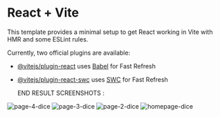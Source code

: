 # React + Vite

This template provides a minimal setup to get React working in Vite with HMR and some ESLint rules.

Currently, two official plugins are available:

- [@vitejs/plugin-react](https://github.com/vitejs/vite-plugin-react/blob/main/packages/plugin-react/README.md) uses [Babel](https://babeljs.io/) for Fast Refresh
- [@vitejs/plugin-react-swc](https://github.com/vitejs/vite-plugin-react-swc) uses [SWC](https://swc.rs/) for Fast Refresh

  END RESULT SCREENSHOTS :

![page-4-dice](https://github.com/bigdaawg/Dice-Game-using-React-JS/assets/108188838/ef255d6f-333f-42b2-84b6-a37f5f9e1cc8)
![page-3-dice](https://github.com/bigdaawg/Dice-Game-using-React-JS/assets/108188838/97ceea54-5d2d-408b-9c06-09bdcaa4011f)
![page-2-dice](https://github.com/bigdaawg/Dice-Game-using-React-JS/assets/108188838/022db0bd-e73b-4707-9afd-c8e4f92b4130)
![homepage-dice](https://github.com/bigdaawg/Dice-Game-using-React-JS/assets/108188838/cc1915d4-55de-418f-8cfe-c2c57a2f2f0a)
